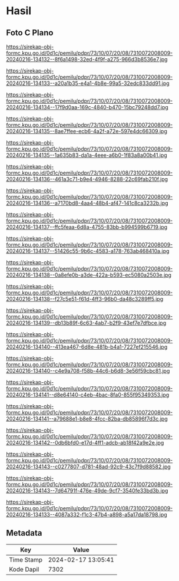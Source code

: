 # Hasil

## Foto C Plano

https://sirekap-obj-formc.kpu.go.id/0d1c/pemilu/pdpr/73/10/07/20/08/7310072008009-20240216-134132--8f6a1498-32ed-4f9f-a275-966d3b8536e7.jpg

https://sirekap-obj-formc.kpu.go.id/0d1c/pemilu/pdpr/73/10/07/20/08/7310072008009-20240216-134133--a20a1b35-e4a1-4b8e-99a5-32edc833dd91.jpg

https://sirekap-obj-formc.kpu.go.id/0d1c/pemilu/pdpr/73/10/07/20/08/7310072008009-20240216-134134--17f9d0aa-169c-4840-b470-15bc79248dd7.jpg

https://sirekap-obj-formc.kpu.go.id/0d1c/pemilu/pdpr/73/10/07/20/08/7310072008009-20240216-134135--8ae7ffee-ecb6-4a2f-a72e-597e4dc66309.jpg

https://sirekap-obj-formc.kpu.go.id/0d1c/pemilu/pdpr/73/10/07/20/08/7310072008009-20240216-134135--1a635b83-da1a-4eee-a6b0-1f83a8a00b41.jpg

https://sirekap-obj-formc.kpu.go.id/0d1c/pemilu/pdpr/73/10/07/20/08/7310072008009-20240216-134136--461a3c71-b9e4-4946-8288-22c69fab210f.jpg

https://sirekap-obj-formc.kpu.go.id/0d1c/pemilu/pdpr/73/10/07/20/08/7310072008009-20240216-134136--a7170bd8-4aa4-48b4-af47-141c8ca3232b.jpg

https://sirekap-obj-formc.kpu.go.id/0d1c/pemilu/pdpr/73/10/07/20/08/7310072008009-20240216-134137--ffc5feaa-6d8a-4755-83bb-b994599b6719.jpg

https://sirekap-obj-formc.kpu.go.id/0d1c/pemilu/pdpr/73/10/07/20/08/7310072008009-20240216-134137--51426c55-9b6c-4583-a178-763ab468410a.jpg

https://sirekap-obj-formc.kpu.go.id/0d1c/pemilu/pdpr/73/10/07/20/08/7310072008009-20240216-134138--0a8efe0b-a3de-422a-b593-ec5080a2503e.jpg

https://sirekap-obj-formc.kpu.go.id/0d1c/pemilu/pdpr/73/10/07/20/08/7310072008009-20240216-134138--f27c5e51-f61d-4ff3-96b0-da48c3289ff5.jpg

https://sirekap-obj-formc.kpu.go.id/0d1c/pemilu/pdpr/73/10/07/20/08/7310072008009-20240216-134139--db13b89f-6c63-4ab7-b2f9-43ef7e7dfbce.jpg

https://sirekap-obj-formc.kpu.go.id/0d1c/pemilu/pdpr/73/10/07/20/08/7310072008009-20240216-134140--413ea467-6d8e-481b-b4a1-7227ef215546.jpg

https://sirekap-obj-formc.kpu.go.id/0d1c/pemilu/pdpr/73/10/07/20/08/7310072008009-20240216-134140--c4e9a708-f58b-44c6-b6d8-3e56f59cbc81.jpg

https://sirekap-obj-formc.kpu.go.id/0d1c/pemilu/pdpr/73/10/07/20/08/7310072008009-20240216-134141--d8e64140-c4eb-4bac-8fa0-855f95349353.jpg

https://sirekap-obj-formc.kpu.go.id/0d1c/pemilu/pdpr/73/10/07/20/08/7310072008009-20240216-134141--a79688e1-b8e8-4fcc-82ba-db85896f7d3c.jpg

https://sirekap-obj-formc.kpu.go.id/0d1c/pemilu/pdpr/73/10/07/20/08/7310072008009-20240216-134142--0db6bfd0-e17d-4ff1-adcb-ab18f42a9e2e.jpg

https://sirekap-obj-formc.kpu.go.id/0d1c/pemilu/pdpr/73/10/07/20/08/7310072008009-20240216-134143--c0277807-d781-48ad-92c9-43c7f9d88582.jpg

https://sirekap-obj-formc.kpu.go.id/0d1c/pemilu/pdpr/73/10/07/20/08/7310072008009-20240216-134143--7d64791f-476e-49de-9cf7-3540fe33bd3b.jpg

https://sirekap-obj-formc.kpu.go.id/0d1c/pemilu/pdpr/73/10/07/20/08/7310072008009-20240216-134133--4087a332-f1c3-47b4-a898-a5a17da18798.jpg


## Metadata

| Key        | Value               |
| ---------- | ------------------- |
| Time Stamp | 2024-02-17 13:05:41 |
| Kode Dapil | 7302                |



